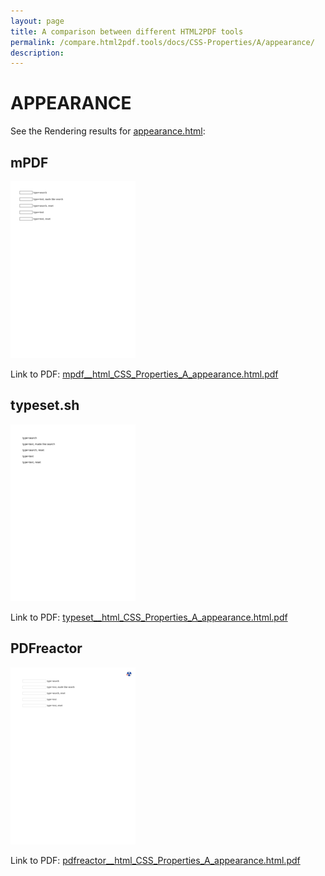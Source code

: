 ```yaml
---
layout: page
title: A comparison between different HTML2PDF tools
permalink: /compare.html2pdf.tools/docs/CSS-Properties/A/appearance/
description: 
---
```


# APPEARANCE

See the Rendering results for [appearance.html](/html/CSS%20Properties/A/appearance.html):

## mPDF
![](mpdf__html_CSS_Properties_A_appearance.html.png) 

Link to PDF: [mpdf__html_CSS_Properties_A_appearance.html.pdf](mpdf__html_CSS_Properties_A_appearance.html.pdf)

## typeset.sh
![](typeset__html_CSS_Properties_A_appearance.html.png) 

Link to PDF: [typeset__html_CSS_Properties_A_appearance.html.pdf](typeset__html_CSS_Properties_A_appearance.html.pdf)

## PDFreactor
![](pdfreactor__html_CSS_Properties_A_appearance.html.png) 

Link to PDF: [pdfreactor__html_CSS_Properties_A_appearance.html.pdf](pdfreactor__html_CSS_Properties_A_appearance.html.pdf)
